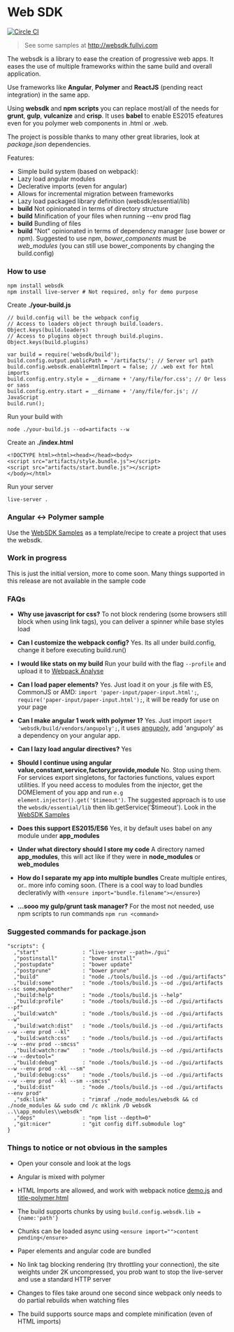 # Web SDK

[![Circle CI](https://circleci.com/gh/juliostanley/websdk-samples.svg?style=svg)](https://circleci.com/gh/juliostanley/websdk-samples)

> See some samples at http://websdk.fullvi.com

The websdk is a library to ease the creation of progressive web apps. It eases the use of multiple frameworks within the same build and overall application. 

Use frameworks like **Angular**, **Polymer** and **ReactJS** (pending react integration) in the same app.

Using **websdk** and **npm scripts** you can replace most/all of the needs for **grunt**, **gulp**, **vulcanize** and **crisp**. It uses **babel** to enable ES2015 efeatures even for you polymer web components in .html or .web.

The project is possible thanks to many other great libraries, look at *package.json* dependencies.

Features:
- Simple build system (based on webpack):
- Lazy load angular modules
- Declerative imports (even for angular)
- Allows for incremental migration between frameworks
- Lazy load packaged library definition (websdk/essential/lib)
- **build** Not opinionated in terms of directory structure
- **build** Minification of your files when running --env prod flag
- **build** Bundling of files
- **build** "Not" opinionated in terms of dependency manager (use bower or npm). Suggested to use npm, *bower_components* must be *web_modules* (you can still use bower_components by changing the build.config)

### How to use

```
npm install websdk
npm install live-server # Not required, only for demo purpose
```

Create **./your-build.js**
```
// build.config will be the webpack config
// Access to loaders object through build.loaders. Object.keys(build.loaders)
// Access to plugins object through build.plugins. Object.keys(build.plugins)

var build = require('websdk/build');
build.config.output.publicPath = '/artifacts/'; // Server url path
build.config.websdk.enableHtmlImport = false; // .web ext for html imports
build.config.entry.style = __dirname + '/any/file/for.css'; // Or less or sass
build.config.entry.start = __dirname + '/any/file/for.js'; // JavaScript
build.run();
```

Run your build with
```
node ./your-build.js --od=artifacts --w
```

Create an **./index.html**
```
<!DOCTYPE html><html><head></head><body>
<script src="artifacts/style.bundle.js"></script>
<script src="artifacts/start.bundle.js"></script>
</body></html>
```

Run your server
```
live-server .
```

### Angular <-> Polymer sample

Use the [WebSDK Samples](https://github.com/juliostanley/websdk-samples) as a template/recipe to create a project that uses the websdk.

### Work in progress
This is just the initial version, more to come soon. Many things supported in this release are not available in the sample code

### FAQs
- **Why use javascript for css?** To not block rendering (some browsers still block when using link tags), you can deliver a spinner while base styles load

- **Can I customize the webpack config?** Yes. Its all under build.config, change it before executing build.run()

- **I would like stats on my build** Run your build with the flag ```--profile``` and upload it to [Webpack Analyse](https://webpack.github.io/analyse/)

- **Can I load paper elements?** Yes. Just load it on your .js file with ES, CommonJS or AMD: ```import 'paper-input/paper-input.html';```, ```require('paper-input/paper-input.html');```, it will be ready for use on your page

- **Can I make angular 1 work with polymer 1?** Yes. Just import ```import 'websdk/build/vendors/angupoly';```, it uses [angupoly](https://github.com/matjaz/angu-poly), add 'angupoly' as a dependency on your angular app.

- **Can I lazy load angular directives?** Yes

- **Should I continue using angular value,constant,service,factory,provide,module** No. Stop using them. For services export singletons, for factories functions, values export utilities. If you need access to modules from the injector, get the DOMElement of you app and run ```e.g  element.injector().get('$timeout')```. The suggested approach is to use the ```websdk/essential/lib``` then lib.getService('$timeout'). Look in the [WebSDK Samples](https://github.com/juliostanley/websdk-samples)

- **Does this support ES2015/ES6** Yes, it by default uses babel on any module under **app_modules**

- **Under what directory should I store my code** A directory named **app_modules**, this will act like if they were in **node_modules** or **web_modules**

- **How do I separate my app into multiple bundles** Create multiple entires, or.. more info coming soon. (There is a cool way to load bundles declerativly with ```<ensure import="bundle.filename"></ensure>```)

- **...sooo my gulp/grunt task manager?** For the most not needed, use npm scripts to run commands  ```npm run <command>```

### Suggested commands for package.json
```
"scripts": {
  ,"start"              : "live-server --path=./gui"
  ,"postinstall"        : "bower install"
  ,"postupdate"         : "bower update"
  ,"postprune"          : "bower prune"
  ,"build"              : "node ./tools/build.js --od ./gui/artifacts"
  ,"build:some"         : "node ./tools/build.js --od ./gui/artifacts --sc some,maybeother"
  ,"build:help"         : "node ./tools/build.js --help"
  ,"build:profile"      : "node ./tools/build.js --od ./gui/artifacts --pf"
  ,"build:watch"        : "node ./tools/build.js --od ./gui/artifacts --w"
  ,"build:watch:dist"   : "node ./tools/build.js --od ./gui/artifacts --w --env prod --kl"
  ,"build:watch:css"    : "node ./tools/build.js --od ./gui/artifacts --w --env prod --smcss"
  ,"build:watch:raw"    : "node ./tools/build.js --od ./gui/artifacts --w --devtool="
  ,"build:debug"        : "node ./tools/build.js --od ./gui/artifacts --w --env prod --kl --sm"
  ,"build:debug:css"    : "node ./tools/build.js --od ./gui/artifacts --w --env prod --kl --sm --smcss"
  ,"build:dist"         : "node ./tools/build.js --od ./gui/artifacts --env prod"
  ,"sdk:link"           : "rimraf ./node_modules/websdk && cd ./node_modules && sudo cmd /c mklink /D websdk ..\\app_modules\\websdk"
  ,"deps"               : "npm list --depth=0"
  ,"git:nicer"          : "git config diff.submodule log"
}
```

### Things to notice or not obvious in the samples

- Open your console and look at the logs

- Angular is mixed with polymer

- HTML Imports are allowed, and work with webpack notice [demo.js](./samples/src/web/app_modules/demo) and [title-polymer.html](./samples/src/web/app_modules/demo/welcome/title-polymer)

- The build supports chunks by using ```build.config.websdk.lib = {name:'path'}```

- Chunks can be loaded async using ```<ensure import="">content pending</ensure>```

- Paper elements and angular code are bundled

- No link tag blocking rendering (try throttling your connection), the site weights under 2K uncompressed, you prob want to stop the live-server and use a standard HTTP server

- Changes to files take around one second since webpack only needs to do partial rebuilds when watching files

- The build supports source maps and complete minification (even of HTML imports)
